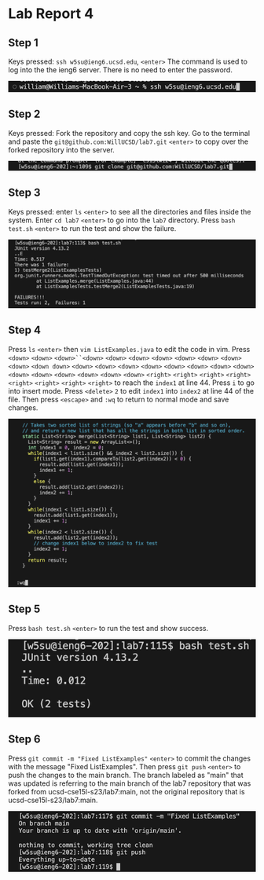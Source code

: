 # Lab Report 4
## Step 1

Keys pressed: `ssh w5su@ieng6.ucsd.edu`, `<enter>` The command is used to log into the the ieng6 server. There is no need to enter the password. 

![Image](/More_Images/Lab7Step1.png)

## Step 2

Keys pressed: Fork the repository and copy the ssh key. Go to the terminal and paste the  `git@github.com:WillUCSD/lab7.git` `<enter>` to copy over the forked repository into the server. 

![Image](/More_Images/Lab7Step2.png)

## Step 3 
Keys pressed: enter `ls` `<enter>` to see all the directories and files inside the system. Enter `cd lab7` `<enter>` to go into the `lab7` directory. Press `bash test.sh` `<enter>` to run the test and show the failure.

![Image](/More_Images/Lab7Step3.png)

## Step 4
Press `ls` `<enter>` then `vim ListExamples.java` to edit the code in vim. Press `<down>` `<down>` `<down>``<down>` `<down>` `<down>` `<down>` `<down>` `<down>` `<down>` `<down>` `<down down>` `<down>` `<down>` `<down>` `<down>` `<down>` `<down>` `<down>` `<down>` `<down>` `<down>` `<down>` `<down>` `<down>` `<down>` `<right>` `<right>` `<right>` `<right>` `<right>` `<right>` `<right>` `<right>` to reach the `index1` at line 44. Press `i` to go into insert mode. Press `<delete>` `2`  to edit `index1` into `index2` at line 44 of the file. Then press `<escape>` and `:wq` to return to normal mode and save changes. 

![Image](/More_Images/Lab7Step4.png)

## Step 5
Press `bash test.sh` `<enter>` to run the test and show success. 

![Image](/More_Images/Lab7Step5.png)

## Step 6
Press `git commit -m "Fixed ListExamples"` `<enter>` to commit the changes with the message "Fixed ListExamples". Then press `git push` `<enter>` to push the changes to the main branch. The branch labeled as "main" that was updated is referring to the main branch of the lab7 repository that was forked from ucsd-cse15l-s23/lab7:main, not the original repository that is ucsd-cse15l-s23/lab7:main. 

![Image](/More_Images/Lab7Step6.png)
